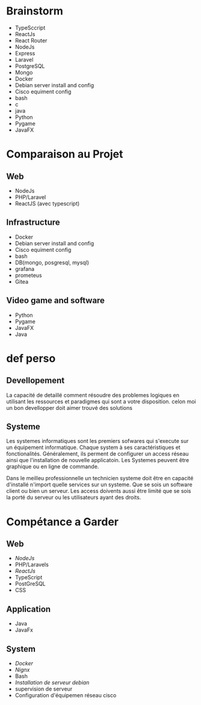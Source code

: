 # Brainstorm

- TypeSccript
- ReactJs
- React Router
- NodeJs
- Express
- Laravel
- PostgreSQL
- Mongo
- Docker
- Debian server install and config
- Cisco equiment config
- bash
- c
- java
- Python
- Pygame
- JavaFX

# Comparaison au Projet

## Web

- NodeJs
- PHP/Laravel
- ReactJS (avec typescript)

## Infrastructure

- Docker
- Debian server install and config
- Cisco equiment config
- bash
- DB(mongo, posgresql, mysql)
- grafana
- prometeus
- Gitea

## Video game and software

- Python
- Pygame
- JavaFX
- Java

# def perso

## Devellopement

La capacité de detaillé comment résoudre des problemes logiques en utilisant les ressources et paradigmes qui sont a votre disposition. celon moi un bon devellopper doit aimer trouvé des solutions

## Systeme

Les systemes informatiques sont les premiers sofwares qui s'execute sur un équipement informatique. Chaque system à ses caractéristiques et fonctionalités. Généralement, ils perment de configurer un access réseau ainsi que l'installation de nouvelle applicatoin. Les Systemes peuvent être graphique ou en ligne de commande.

Dans le meilleu professionnelle un technicien systeme doit être en capacité d'installé n'import quelle services sur un systeme. Que se sois un software client ou bien un serveur. Les access doivents aussi être limité que se sois la porté du serveur ou les utilisateurs ayant des droits.

# Compétance a Garder

## Web

- _NodeJs_
- PHP/Laravels
- _ReactJs_
- TypeScript
- PostGreSQL
- CSS

## Application

- Java
- JavaFx

## System

- _Docker_
- _Nignx_
- Bash
- _Installation de serveur debian_
- supervision de serveur
- Configuration d'équipemen réseau cisco
